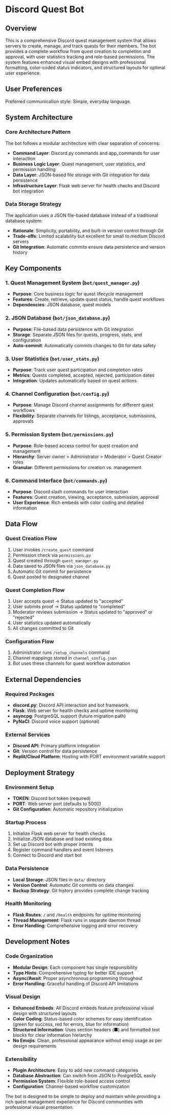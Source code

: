 # Discord Quest Bot

## Overview

This is a comprehensive Discord quest management system that allows servers to create, manage, and track quests for their members. The bot provides a complete workflow from quest creation to completion and approval, with user statistics tracking and role-based permissions. The system features enhanced visual embed designs with professional formatting, color-coded status indicators, and structured layouts for optimal user experience.

## User Preferences

Preferred communication style: Simple, everyday language.

## System Architecture

### Core Architecture Pattern
The bot follows a modular architecture with clear separation of concerns:

- **Command Layer**: Discord.py commands and app_commands for user interaction
- **Business Logic Layer**: Quest management, user statistics, and permission handling
- **Data Layer**: JSON-based file storage with Git integration for data persistence
- **Infrastructure Layer**: Flask web server for health checks and Discord bot integration

### Data Storage Strategy
The application uses a JSON file-based database instead of a traditional database system:
- **Rationale**: Simplicity, portability, and built-in version control through Git
- **Trade-offs**: Limited scalability but excellent for small to medium Discord servers
- **Git Integration**: Automatic commits ensure data persistence and version history

## Key Components

### 1. Quest Management System (`bot/quest_manager.py`)
- **Purpose**: Core business logic for quest lifecycle management
- **Features**: Create, retrieve, update quest status, handle quest workflows
- **Dependencies**: JSON database, quest models

### 2. JSON Database (`bot/json_database.py`)
- **Purpose**: File-based data persistence with Git integration
- **Storage**: Separate JSON files for quests, progress, stats, and configuration
- **Auto-commit**: Automatically commits changes to Git for data safety

### 3. User Statistics (`bot/user_stats.py`)
- **Purpose**: Track user quest participation and completion rates
- **Metrics**: Quests completed, accepted, rejected, participation dates
- **Integration**: Updates automatically based on quest actions

### 4. Channel Configuration (`bot/config.py`)
- **Purpose**: Manage Discord channel assignments for different quest workflows
- **Flexibility**: Separate channels for listings, acceptance, submissions, approvals

### 5. Permission System (`bot/permissions.py`)
- **Purpose**: Role-based access control for quest creation and management
- **Hierarchy**: Server owner > Administrator > Moderator > Quest Creator roles
- **Granular**: Different permissions for creation vs. management

### 6. Command Interface (`bot/commands.py`)
- **Purpose**: Discord slash commands for user interaction
- **Features**: Quest creation, viewing, acceptance, submission, approval
- **User Experience**: Rich embeds with color coding and detailed information

## Data Flow

### Quest Creation Flow
1. User invokes `/create_quest` command
2. Permission check via `permissions.py`
3. Quest created through `quest_manager.py`
4. Data saved to JSON files via `json_database.py`
5. Automatic Git commit for persistence
6. Quest posted to designated channel

### Quest Completion Flow
1. User accepts quest → Status updated to "accepted"
2. User submits proof → Status updated to "completed"
3. Moderator reviews submission → Status updated to "approved" or "rejected"
4. User statistics updated automatically
5. All changes committed to Git

### Configuration Flow
1. Administrator runs `/setup_channels` command
2. Channel mappings stored in `channel_config.json`
3. Bot uses these channels for quest workflow automation

## External Dependencies

### Required Packages
- **discord.py**: Discord API interaction and bot framework
- **Flask**: Web server for health checks and uptime monitoring
- **asyncpg**: PostgreSQL support (future migration path)
- **PyNaCl**: Discord voice support (optional)

### External Services
- **Discord API**: Primary platform integration
- **Git**: Version control for data persistence
- **Replit/Cloud Platform**: Hosting with PORT environment variable support

## Deployment Strategy

### Environment Setup
- **TOKEN**: Discord bot token (required)
- **PORT**: Web server port (defaults to 5000)
- **Git Configuration**: Automatic repository initialization

### Startup Process
1. Initialize Flask web server for health checks
2. Initialize JSON database and load existing data
3. Set up Discord bot with proper intents
4. Register command handlers and event listeners
5. Connect to Discord and start bot

### Data Persistence
- **Local Storage**: JSON files in `data/` directory
- **Version Control**: Automatic Git commits on data changes
- **Backup Strategy**: Git history provides complete change tracking

### Health Monitoring
- **Flask Routes**: `/` and `/health` endpoints for uptime monitoring
- **Thread Management**: Flask runs in separate daemon thread
- **Error Handling**: Comprehensive logging and error recovery

## Development Notes

### Code Organization
- **Modular Design**: Each component has single responsibility
- **Type Hints**: Comprehensive typing for better IDE support
- **Async/Await**: Proper asynchronous programming throughout
- **Error Handling**: Graceful handling of Discord API limitations

### Visual Design
- **Enhanced Embeds**: All Discord embeds feature professional visual design with structured layouts
- **Color Coding**: Status-based color schemes for easy identification (green for success, red for errors, blue for information)
- **Structured Information**: Uses section headers (■) and formatted text blocks for clear information hierarchy
- **No Emojis**: Clean, professional appearance without emoji usage as per design requirements

### Extensibility
- **Plugin Architecture**: Easy to add new command categories
- **Database Abstraction**: Can switch from JSON to PostgreSQL easily
- **Permission System**: Flexible role-based access control
- **Configuration**: Channel-based workflow customization

The bot is designed to be simple to deploy and maintain while providing a rich quest management experience for Discord communities with professional visual presentation.